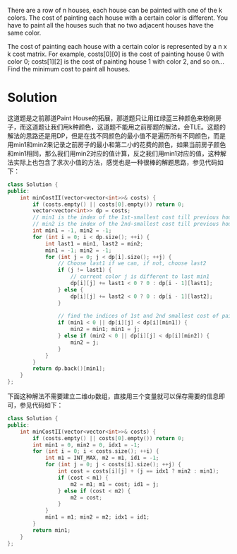 There are a row of n houses, each house can be painted with one of the k colors. The cost of painting each house with a certain color is different. You have to paint all the houses such that no two adjacent houses have the same color.

The cost of painting each house with a certain color is represented by a n x k cost matrix. For example, costs[0][0] is the cost of painting house 0 with color 0; costs[1][2] is the cost of painting house 1 with color 2, and so on... Find the minimum cost to paint all houses.

# Solution

这道题是之前那道Paint House的拓展，那道题只让用红绿蓝三种颜色来粉刷房子，而这道题让我们用k种颜色，这道题不能用之前那题的解法，会TLE。这题的解法的思路还是用DP，但是在找不同颜色的最小值不是遍历所有不同颜色，而是用min1和min2来记录之前房子的最小和第二小的花费的颜色，如果当前房子颜色和min1相同，那么我们用min2对应的值计算，反之我们用min1对应的值，这种解法实际上也包含了求次小值的方法，感觉也是一种很棒的解题思路，参见代码如下：

```cpp
class Solution {
public:
    int minCostII(vector<vector<int>>& costs) {
        if (costs.empty() || costs[0].empty()) return 0;
        vector<vector<int>> dp = costs;
        // min1 is the index of the 1st-smallest cost till previous house
        // min2 is the index of the 2nd-smallest cost till previous house
        int min1 = -1, min2 = -1;
        for (int i = 0; i < dp.size(); ++i) {
            int last1 = min1, last2 = min2;
            min1 = -1; min2 = -1;
            for (int j = 0; j < dp[i].size(); ++j) {
                // Choose last1 if we can, if not, choose last2
                if (j != last1) {
                    // current color j is different to last min1
                    dp[i][j] += last1 < 0 ? 0 : dp[i - 1][last1];
                } else {
                    dp[i][j] += last2 < 0 ? 0 : dp[i - 1][last2];
                }
                
                // find the indices of 1st and 2nd smallest cost of painting current house i
                if (min1 < 0 || dp[i][j] < dp[i][min1]) {
                    min2 = min1; min1 = j;
                } else if (min2 < 0 || dp[i][j] < dp[i][min2]) {
                    min2 = j;
                }
            }
        }
        return dp.back()[min1];
    }
};
```

下面这种解法不需要建立二维dp数组，直接用三个变量就可以保存需要的信息即可，参见代码如下：


```cpp
class Solution {
public:
    int minCostII(vector<vector<int>>& costs) {
        if (costs.empty() || costs[0].empty()) return 0;
        int min1 = 0, min2 = 0, idx1 = -1;
        for (int i = 0; i < costs.size(); ++i) {
            int m1 = INT_MAX, m2 = m1, id1 = -1;
            for (int j = 0; j < costs[i].size(); ++j) {
                int cost = costs[i][j] + (j == idx1 ? min2 : min1);
                if (cost < m1) {
                    m2 = m1; m1 = cost; id1 = j;
                } else if (cost < m2) {
                    m2 = cost;
                }
            }
            min1 = m1; min2 = m2; idx1 = id1;
        }
        return min1;
    }
};
```
